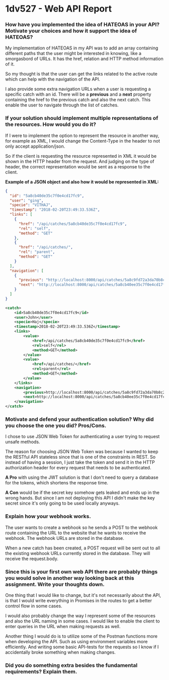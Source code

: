 # 1dv527 - Web API Report

### How have you implemented the idea of HATEOAS in your API? Motivate your choices and how it support the idea of HATEOAS?

My implementation of HATEOAS in my API was to add an array containing different paths that the user might be interested in knowing, like a smorgasbord of URLs. It has the href, relation and HTTP method information of it. 

So my thought is that the user can get the links related to the active route which can help with the navigation of the API. 

I also provide some extra navigation URLs when a user is requesting a specific catch with an id. There will be a **previous** and a **next** property containing the href to the previous catch and also the next catch. This enable the user to navigate through the list of catches. 


### If your solution should implement multiple representations of the resources. How would you do it?

If I were to implement the option to represent the resource in another way, for example as XML, I would change the Content-Type in the header to not only accept application/json.

So if the client is requesting the resource represented in XML it would be shown in the HTTP header from the request. And judging on the type of header, the correct representation would be sent as a response to the client. 


**Example of a JSON object and also how it would be represented in XML:**
```json
{
  "id": "5a8cb40de35c7f0e4cd17fc9",
  "user": "ging",
  "specie": "VITHAJ",
  "timestamp": "2018-02-20T23:49:33.536Z",
  "links": [
    {
      "href": "/api/catches/5a8cb40de35c7f0e4cd17fc9",
      "rel": "self",
      "method": "GET"
    },
    {
      "href": "/api/catches/",
      "rel": "parent",
      "method": "GET"
    }
  ],
  "navigation": [
    {
      "previous": "http://localhost:8000/api/catches/5a8c9fd72a3da70b8c252e47",
      "next": "http://localhost:8000/api/catches/5a8cb40ee35c7f0e4cd17fca"
    }
  ]
}
```

```xml
<catch>
    <id>5a8cb40de35c7f0e4cd17fc9</id>
    <user>John</user>
    <specie>Haj</specie>
    <timestamp>2018-02-20T23:49:33.536Z</timestamp>
    <links>
        <value>
            <href>/api/catches/5a8cb40de35c7f0e4cd17fc9</href>
            <rel>self</rel>
            <method>GET</method>
        </value>
        <value>
            <href>/api/catches/</href>
            <rel>parent</rel>
            <method>GET</method>
        </value>
    </links>
    <navigation>
        <previous>http://localhost:8000/api/catches/5a8c9fd72a3da70b8c252e47</previous>
        <next>http://localhost:8000/api/catches/5a8cb40ee35c7f0e4cd17fca</next>
    </navigation>
</catch>
```



### Motivate and defend your authentication solution? Why did you choose the one you did? Pros/Cons.

I chose to use JSON Web Token for authenticating a user trying to request unsafe methods. 

The reason for choosing JSON Web Token was because I wanted to keep the RESTful API stateless since that is one of the constraints in REST. So instead of having a session, I just take the token and send it in the HTTP authorization header for every request that needs to be authenticated. 

**A Pro** with using the JWT solution is that I don't need to query a database for the tokens, which shortens the response time. 

**A Con** would be if the secret key somehow gets leaked and ends up in the wrong hands. But since I am not deploying this API I didn't make the key secret since it's only going to be used locally anyways. 


### Explain how your webhook works.

The user wants to create a webhook so he sends a POST to the webhook route containing the URL to the website that he wants to receive the webhook. The webhook URLs are stored in the database.

When a new catch has been created, a POST request will be sent out to all the existing webhook URLs currently stored in the database. They will receive the request.body.


### Since this is your first own web API there are probably things you would solve in another way looking back at this assignment. Write your thoughts down.

One thing that I would like to change, but it's not necessarily about the API, is that I would write everything in Promises in the routes to get a better control flow in some cases. 

I would also probably change the way I represent some of the resources and also the URL naming in some cases. I would like to enable the client to enter queries in the URL when making requests as well. 

Another thing I would do is to utilize some of the Postman functions more when developing the API. Such as using environment variables more efficiently. And writing some basic API-tests for the requests so I know if I accidentally broke something when making changes. 


### Did you do something extra besides the fundamental requirements? Explain them.

